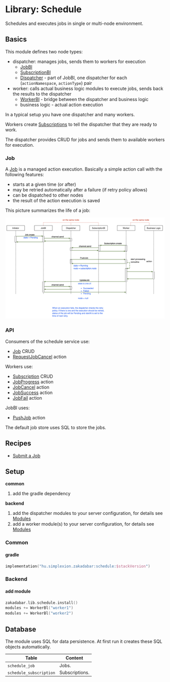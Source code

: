 # Library: Schedule

Schedules and executes jobs in single or multi-node environment.

## Basics

This module defines two node types:

- dispatcher: manages jobs, sends them to workers for execution
  - [JobBl](/lib/schedule/src/jvmMain/kotlin/zakadabar/lib/schedule/business/JobBl.kt)
  - [SubscriptionBl](/lib/schedule/src/jvmMain/kotlin/zakadabar/lib/schedule/business/SubscriptionBl.kt)
  - [Dispatcher](/lib/schedule/src/jvmMain/kotlin/zakadabar/lib/schedule/business/Dispatcher.kt) - part of JobBl, one dispatcher for each (`actionNamespace`, `actionType`) pair
- worker: calls actual business logic modules to execute jobs, sends back the results to the dispatcher
  - [WorkerBl](/lib/schedule/src/jvmMain/kotlin/zakadabar/lib/schedule/business/WorkerBl.kt) - bridge between the dispatcher and business logic
  - business logic - actual action execution

In a typical setup you have one dispatcher and many workers.

Workers create [Subscriptions](/lib/schedule/src/commonMain/kotlin/zakadabar/lib/schedule/data/Subscription.kt)
to tell the dispatcher that they are ready to work.

The dispatcher provides CRUD for jobs and sends them to available workers for execution.

### Job

A [Job](/lib/schedule/src/commonMain/kotlin/zakadabar/lib/schedule/data/Job.kt) is
a managed action execution. Basically a simple action call with the following features:

- starts at a given time (or after)
- may be retried automatically after a failure (if retry policy allows)
- can be dispatched to other nodes
- the result of the action execution is saved

This picture summarizes the life of a job:

![Job Sequence](sequence.png)

### API

Consumers of the schedule service use:

- [Job](/lib/schedule/src/commonMain/kotlin/zakadabar/lib/schedule/data/Job.kt) CRUD
- [RequestJobCancel](/lib/schedule/src/commonMain/kotlin/zakadabar/lib/schedule/data/RequestJobCancel.kt) action

Workers use:

- [Subscription](/lib/schedule/src/commonMain/kotlin/zakadabar/lib/schedule/data/Subscription.kt) CRUD
- [JobProgress](/lib/schedule/src/commonMain/kotlin/zakadabar/lib/schedule/data/JobProgress.kt) action
- [JobCancel](/lib/schedule/src/commonMain/kotlin/zakadabar/lib/schedule/data/JobCancel.kt) action
- [JobSuccess](/lib/schedule/src/commonMain/kotlin/zakadabar/lib/schedule/data/JobSuccess.kt) action
- [JobFail](/lib/schedule/src/commonMain/kotlin/zakadabar/lib/schedule/data/JobFail.kt) action

JobBl uses:

- [PushJob](/lib/schedule/src/commonMain/kotlin/zakadabar/lib/schedule/data/PushJob.kt) action

The default job store uses SQL to store the jobs.

## Recipes

- [Submit a Job](/doc/cookbook/schedule/submit/recipe.md)

## Setup

**common**

1. add the gradle dependency

**backend**

1. add the dispatcher modules to your server configuration, for details see [Modules](../../common/Modules.md)
1. add a worker module(s) to your server configuration, for details see [Modules](../../common/Modules.md)

### Common

#### gradle

```kotlin
implementation("hu.simplexion.zakadabar:schedule:$stackVersion")
```

### Backend

#### add module

```kotlin
zakadabar.lib.schedule.install()
modules += WorkerBl("worker1")
modules += WorkerBl("worker2")
```

## Database

The module uses SQL for data persistence. At first run it creates these SQL objects automatically.

| Table | Content |
| --- | --- |
| `schedule_job` | Jobs. |
| `schedule_subscription` | Subscriptions. |